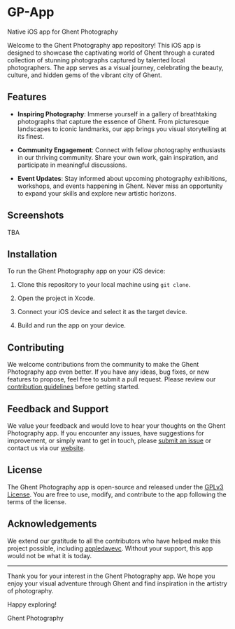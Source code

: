 # GP-App
Native iOS app for Ghent Photography

Welcome to the Ghent Photography app repository! This iOS app is designed to showcase the captivating world of Ghent through a curated collection of stunning photographs captured by talented local photographers. The app serves as a visual journey, celebrating the beauty, culture, and hidden gems of the vibrant city of Ghent.

## Features

- **Inspiring Photography**: Immerse yourself in a gallery of breathtaking photographs that capture the essence of Ghent. From picturesque landscapes to iconic landmarks, our app brings you visual storytelling at its finest.

- **Community Engagement**: Connect with fellow photography enthusiasts in our thriving community. Share your own work, gain inspiration, and participate in meaningful discussions.

- **Event Updates**: Stay informed about upcoming photography exhibitions, workshops, and events happening in Ghent. Never miss an opportunity to expand your skills and explore new artistic horizons.

## Screenshots

TBA

## Installation

To run the Ghent Photography app on your iOS device:

1. Clone this repository to your local machine using `git clone`.

2. Open the project in Xcode.

3. Connect your iOS device and select it as the target device.

4. Build and run the app on your device.

## Contributing

We welcome contributions from the community to make the Ghent Photography app even better. If you have any ideas, bug fixes, or new features to propose, feel free to submit a pull request. Please review our [contribution guidelines](CONTRIBUTING.md) before getting started.

## Feedback and Support

We value your feedback and would love to hear your thoughts on the Ghent Photography app. If you encounter any issues, have suggestions for improvement, or simply want to get in touch, please [submit an issue](https://github.com/appledavevc/GP-App/issues) or contact us via our [website](https://www.ghentphotography.be).

## License

The Ghent Photography app is open-source and released under the [GPLv3 License](LICENSE). You are free to use, modify, and contribute to the app following the terms of the license.

## Acknowledgements

We extend our gratitude to all the contributors who have helped make this project possible, including [appledavevc](https://github.com/appledavevc). Without your support, this app would not be what it is today.

---

Thank you for your interest in the Ghent Photography app. We hope you enjoy your visual adventure through Ghent and find inspiration in the artistry of photography.

Happy exploring!

Ghent Photography
